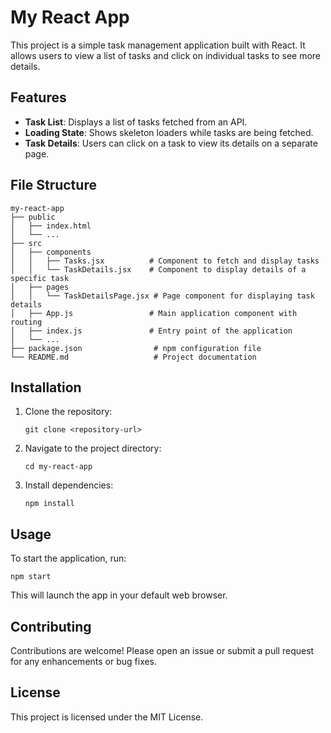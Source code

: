 # My React App

This project is a simple task management application built with React. It allows users to view a list of tasks and click on individual tasks to see more details.

## Features

- **Task List**: Displays a list of tasks fetched from an API.
- **Loading State**: Shows skeleton loaders while tasks are being fetched.
- **Task Details**: Users can click on a task to view its details on a separate page.

## File Structure

```
my-react-app
├── public
│   ├── index.html
│   └── ...
├── src
│   ├── components
│   │   ├── Tasks.jsx          # Component to fetch and display tasks
│   │   └── TaskDetails.jsx    # Component to display details of a specific task
│   ├── pages
│   │   └── TaskDetailsPage.jsx # Page component for displaying task details
│   ├── App.js                 # Main application component with routing
│   ├── index.js               # Entry point of the application
│   └── ...
├── package.json                # npm configuration file
└── README.md                   # Project documentation
```

## Installation

1. Clone the repository:
   ```
   git clone <repository-url>
   ```
2. Navigate to the project directory:
   ```
   cd my-react-app
   ```
3. Install dependencies:
   ```
   npm install
   ```

## Usage

To start the application, run:
```
npm start
```
This will launch the app in your default web browser.

## Contributing

Contributions are welcome! Please open an issue or submit a pull request for any enhancements or bug fixes.

## License

This project is licensed under the MIT License.